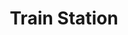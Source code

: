 ---
layout: default
title: Train Station
image0: "http://aristeides.com/marianacute/assets/65863_235240113276844_1659246775_n.jpeg"
image1: "http://aristeides.com/marianacute/assets/734659_235240239943498_1907883216_n.jpeg"
---